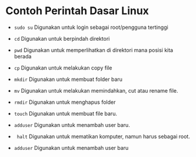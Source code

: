 # Contoh Perintah Dasar Linux

- `sudo su`
Digunakan untuk login sebagai root/pengguna tertinggi

- `cd`
Digunakan untuk berpindah direktori

- `pwd`
Digunakan untuk memperlihatkan di direktori mana posisi kita berada 

- `cp`
Digunakan untuk melakukan copy file

- `mkdir`
Digunakan untuk membuat folder baru

- `mv`
Digunakan untuk melakukan memindahkan, cut atau rename file.

- `rmdir`
Digunakan untuk menghapus folder

- `touch`
Digunakan untuk membuat file baru.

- `adduser`
Digunakan untuk menambah user baru.

- ` halt`
Digunakan untuk mematikan komputer, namun harus sebagai root.

- `adduser`
Digunakan untuk menambah user baru
